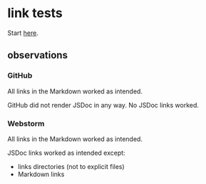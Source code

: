 # link tests

Start [here](from/start.md).


## observations


### GitHub

All links in the Markdown worked as intended.

GitHub did not render JSDoc in any way. No JSDoc links worked.


### Webstorm

All links in the Markdown worked as intended.

JSDoc links worked as intended except:
- links directories (not to explicit files)
- Markdown links

